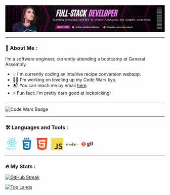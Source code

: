 <div id='header' align='center'>
  <img src='github-banner.png'>
</div>

---

### 📡  About Me :
I’m a software engineer, currently attending a bootcamp at General Assembly. 
-  💡 I'm currently coding an intuitive recipe conversion webapp.
-  👩‍💻 I'm working on leveling up my Code Wars kyu.
-  📬 You can reach me by email <a href=mailto:“melaniewinter830@gmail.com”>here</a>.
-  ⚡️ Fun fact: I'm pretty darn good at lockpicking!

---

<div>
  <img src="https://www.codewars.com/users/MelanieWinter/badges/small" title="Code Wars Badge" alt="Code Wars Badge" />&nbsp;
</div> 

---

### 🛠 Languages and Tools :

<div>
  <img src="https://github.com/devicons/devicon/blob/master/icons/react/react-original-wordmark.svg" title="React" alt="React" width="40" height="40"/>&nbsp;
  <img src="https://github.com/devicons/devicon/blob/master/icons/css3/css3-plain-wordmark.svg"  title="CSS3" alt="CSS" width="40" height="40"/>&nbsp;
  <img src="https://github.com/devicons/devicon/blob/master/icons/html5/html5-original.svg" title="HTML5" alt="HTML" width="40" height="40"/>&nbsp;
  <img src="https://github.com/devicons/devicon/blob/master/icons/javascript/javascript-original.svg" title="JavaScript" alt="JavaScript" width="40" height="40"/>&nbsp;
  <img src="https://github.com/devicons/devicon/blob/master/icons/nodejs/nodejs-original-wordmark.svg" title="NodeJS" alt="NodeJS" width="40" height="40"/>&nbsp;
  <img src="https://github.com/devicons/devicon/blob/master/icons/git/git-original-wordmark.svg" title="Git" **alt="Git" width="40" height="40"/>
</div>

---

### 🔥 My Stats : 

[![GitHub Streak](http://github-readme-streak-stats.herokuapp.com?user=MelanieWinter&theme=dark&background=000000)](https://git.io/streak-stats)

[![Top Langs](https://github-readme-stats.vercel.app/api/top-langs/?username=MelanieWinter&layout=compact&theme=vision-friendly-dark)](https://github.com/anuraghazra/github-readme-stats)
